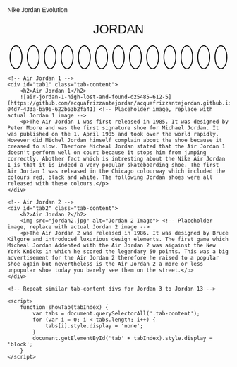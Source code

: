 Nike Jordan Evolution
<html lang="en">
<head>
    <meta charset="UTF-8">
    <meta name="viewport" content="width=device-width, initial-scale=1.0">
    <title>Jordan Shoe Collection</title>
    <link rel="stylesheet" href="https://cdnjs.cloudflare.com/ajax/libs/github-markdown-css/4.0.0/github-markdown.min.css">
    <link rel="stylesheet" href="https://fonts.googleapis.com/css2?family=Ahorni&display=swap">
    <style>
        body {
            font-family: Arial, sans-serif;
        }
        .header {
            text-align: center;
            font-size: 28px; /* Changed font size to 28px */
            margin-top: 20px;
            font-family: 'Ahorni', sans-serif; /* Changed font family to Ahorni */
            text-transform: uppercase; /* Ensures uppercase */
        }
        .tabs {
            display: flex;
            justify-content: center;
            margin-top: 20px;
        }
        .tab {
            padding: 10px; /* Adjusted padding */
            border: 2px solid #000; /* Border for basketball outline */
            cursor: pointer;
            margin: 0 5px;
            border-radius: 50%; /* Rounded shape */
            width: 30px; /* Set width and height */
            height: 30px; /* Set width and height */
            display: flex;
            justify-content: center;
            align-items: center;
        }
        .tab-content {
            display: none;
            margin-top: 20px;
        }
        .tab-content.active {
            display: block;
        }
        .tab-content img {
            max-width: 100%; /* Ensure image fits within tab-content */
            height: auto; /* Maintain aspect ratio */
        }
    </style>
</head>
<body>
    <div class="header">JORDAN</div> <!-- Changed "Jordan" to uppercase -->
    <div class="tabs">
        <div class="tab" onclick="showTab(1)"></div> <!-- Empty div for basketball outline -->
        <div class="tab" onclick="showTab(2)"></div>
        <div class="tab" onclick="showTab(3)"></div>
        <div class="tab" onclick="showTab(4)"></div>
        <div class="tab" onclick="showTab(5)"></div>
        <div class="tab" onclick="showTab(6)"></div>
        <div class="tab" onclick="showTab(7)"></div>
        <div class="tab" onclick="showTab(8)"></div>
        <div class="tab" onclick="showTab(9)"></div>
        <div class="tab" onclick="showTab(10)"></div>
        <div class="tab" onclick="showTab(11)"></div>
        <div class="tab" onclick="showTab(12)"></div>
        <div class="tab" onclick="showTab(13)"></div>
    </div>
    
    <!-- Air Jordan 1 -->
    <div id="tab1" class="tab-content">
        <h2>Air Jordan 1</h2>
        ![air-jordan-1-high-lost-and-found-dz5485-612-5](https://github.com/acquafrizzantejordan/acquafrizzantejordan.github.io/assets/145576039/01a83d4b-04d7-433a-ba96-622b63b2fa41) <!-- Placeholder image, replace with actual Jordan 1 image -->
        <p>The Air Jordan 1 was first released in 1985. It was designed by Peter Moore and was the first signature shoe for Michael Jordan. It was published on the 1. April 1985 and took over the world rapidly. However did Michel Jordan himself complain about the shoe because it creased to slow. Therfore Micheal Jordan stated that the Air Jordan 1 doesn't perform well on court because it stops him from jumping correctly. Abother fact which is intresting about the Nike Air Jordan 1 is that it is indeed a very popular skateboarding shoe. The first Air Jordan 1 was released in the Chicago colourway which included the colours red, black and white. The following Jordan shoes were all released with these colours.</p>
    </div>
    
    <!-- Air Jordan 2 -->
    <div id="tab2" class="tab-content">
        <h2>Air Jordan 2</h2>
        <img src="jordan2.jpg" alt="Jordan 2 Image"> <!-- Placeholder image, replace with actual Jordan 2 image -->
        <p>The Air Jordan 2 was released in 1986. It was designed by Bruce Kilgore and introduced luxurious design elements. The first game which Micheal Jordan Addented with the Air Jordan 2 was aigainst the New York Knicks in which he scored the legendary 50 points. This was a big advertisement for the Air Jordan 2 therefore he raised to a popular shoe again but nevertheless is the Air Jordan 2 a more or less unpopular shoe today you barely see them on the street.</p>
    </div>

    <!-- Repeat similar tab-content divs for Jordan 3 to Jordan 13 -->

    <script>
        function showTab(tabIndex) {
            var tabs = document.querySelectorAll('.tab-content');
            for (var i = 0; i < tabs.length; i++) {
                tabs[i].style.display = 'none';
            }
            document.getElementById('tab' + tabIndex).style.display = 'block';
        }
    </script>
</body>
</html>
